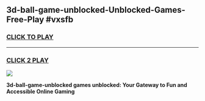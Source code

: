 
## 3d-ball-game-unblocked-Unblocked-Games-Free-Play #vxsfb
<h3>
<a href="https://us.freeplayer.one?title=3d-ball-game-unblocked&ref=9M">CLICK TO PLAY</a></h3>
<hr>

<h3>
<a href="https://us.freeplayer.one?title=3d-ball-game-unblocked&ref=9M">CLICK 2 PLAY</a>
  
</h3>

<a href="https://us.freeplayer.one?title=3d-ball-game-unblocked&ref=9M"><img src="https://clearcache.store/games.png"></a>


**3d-ball-game-unblocked games unblocked: Your Gateway to Fun and Accessible Online Gaming**
